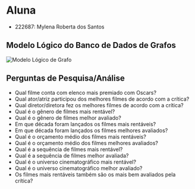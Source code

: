 # Aluna
* 222687: Mylena Roberta dos Santos

## Modelo Lógico do Banco de Dados de Grafos
![Modelo Lógico de Grafo](images/ModeloLógicoGrafo.png)

## Perguntas de Pesquisa/Análise
* Qual filme conta com elenco mais premiado com Oscars?
* Qual ator/atriz participou dos melhores filmes de acordo com a crítica?
* Qual diretor/diretora fez os melhores filmes de acordo com a crítica?
* Qual é o gênero de filmes mais rentável?
* Qual é o gênero de filmes melhor avaliado?
* Em que década foram lançados os filmes mais rentáveis?
* Em que década foram lançados os filmes melhores avaliados?
* Qual é o orçamento médio dos filmes mais rentáveis? 
* Qual é o orçamento médio dos filmes melhores avaliados?
* Qual é a sequência de filmes mais rentável?
* Qual é a sequência de filmes melhor avaliada?
* Qual é o universo cinematográfico mais rentável?
* Qual é o universo cinematográfico melhor avaliado?
* Os filmes mais rentáveis também são os mais bem avaliados pela crítica?